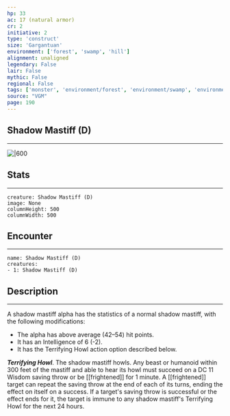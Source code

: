 ```yaml
---
hp: 33
ac: 17 (natural armor)
cr: 2
initiative: 2
type: 'construct'    
size: 'Gargantuan'
environment: ['forest', 'swamp', 'hill']
alignment: unaligned
legendary: False
lair: False
mythic: False
regional: False
tags: ['monster', 'environment/forest', 'environment/swamp', 'environment/hill']
source: "VGM"
page: 190
---
```


## Shadow Mastiff (D)
---

![|600](D:/Program%20Files/5e.tools/img/bestiary/VGM/Shadow%20Mastiff.jpg)

## Stats
---

```statblock
creature: Shadow Mastiff (D)
image: None
columnHeight: 500
columnWidth: 500
```

## Encounter
---

```encounter-table
name: Shadow Mastiff (D)
creatures:
- 1: Shadow Mastiff (D)
```

## Description
---


A shadow mastiff alpha has the statistics of a normal shadow mastiff, with the following modifications:

- The alpha has above average (42–54) hit points.
- It has an Intelligence of 6 (-2).
- It has the Terrifying Howl action option described below.

**_Terrifying Howl_**. The shadow mastiff howls. Any beast or humanoid within 300 feet of the mastiff and able to hear its howl must succeed on a DC 11 Wisdom saving throw or be [[frightened]] for 1 minute. A [[frightened]] target can repeat the saving throw at the end of each of its turns, ending the effect on itself on a success. If a target's saving throw is successful or the effect ends for it, the target is immune to any shadow mastiff's Terrifying Howl for the next 24 hours.



